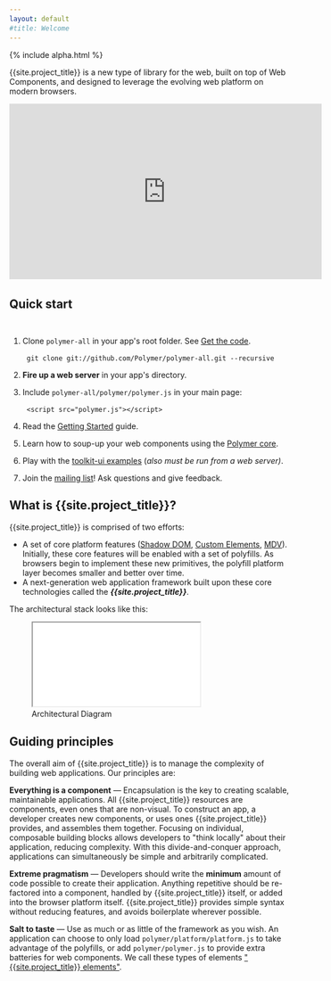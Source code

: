 ```yaml
---
layout: default
#title: Welcome
---
```


<style>
ol {
  float: left;
}
.codescreenshot {
  height: 250px;
  width: auto;
  border: none;
  display: none;
}
</style>

{% include alpha.html %}

<p class="lead">
{{site.project_title}} is a new type of library for the web, built on top of Web Components,
and designed to leverage the evolving web platform on modern browsers.
</p>

<p class="centered"><iframe width="560" height="315" src="http://www.youtube.com/embed/0g0oOOT86NY" frameborder="0" allowfullscreen></iframe></p>

## Quick start

1. Clone `polymer-all` in your app's root folder. See [Get the code](/getting-the-code.html).

        git clone git://github.com/Polymer/polymer-all.git --recursive

2. **Fire up a web server** in your app's directory.
3. Include `polymer-all/polymer/polymer.js` in your main page:

        <script src="polymer.js"></script>

4. Read the [Getting Started](/getting-started.html) guide.
5. Learn how to soup-up your web components using the [Polymer core](/polymer.html).
6. Play with the [toolkit-ui examples](https://github.com/Polymer/toolkit-ui) (*also must be run from a web server)*.
7. Join the [mailing list](/discuss.html)! Ask questions and give feedback.

<p style="float:left;margin-left:10px;">
  <img class="codescreenshot" src="images/instacod.png" alt="Custom element markup" title="Custom element markup">
</p>

<h2 style="clear:both;">What is {{site.project_title}}?</h2>

{{site.project_title}} is comprised of two efforts:

- A set of core platform features ([Shadow DOM](/platform/shadow-dom.html),
[Custom Elements](/platform/custom-elements.html), [MDV](/platform/mdv.html)).
Initially, these core features will be enabled with a set of polyfills. As browsers
begin to implement these new primitives, the polyfill platform layer becomes smaller and better over time.
- A next-generation web application framework built upon these core technologies called the **_{{site.project_title}}_**.

The architectural stack looks like this:

<figure id="architecture-diagram">
  <!-- <img src="/images/architecture-diagram.svg" alt="Architecture Diagram" titld="Architecture Diagram"> -->
  <iframe src="/images/architecture-diagram.svg?{{'now' | date: "%Y%m%d"}}"></iframe>
  <figcaption>Architectural Diagram</figcaption>
</figure>

## Guiding principles

The overall aim of {{site.project_title}} is to manage the complexity of building web applications. Our principles are:

**Everything is a component** — Encapsulation is the key to creating scalable, maintainable applications. All {{site.project_title}} resources are components, even ones that are non-visual. To construct an app, a developer creates new components, or uses ones {{site.project_title}} provides, and assembles them together. Focusing on individual, composable building blocks allows developers to "think locally" about their application, reducing complexity. With this divide-and-conquer approach, applications can simultaneously be simple and arbitrarily complicated.

**Extreme pragmatism** — Developers should write the **minimum** amount of code possible to create their application. Anything repetitive should be re-factored into a component, handled by {{site.project_title}} itself, or added into the browser platform itself. {{site.project_title}} provides simple syntax without reducing features, and avoids boilerplate wherever possible.

**Salt to taste** —  Use as much or as little of the framework as you wish. An application can choose to only load `polymer/platform/platform.js` to take advantage of the polyfills, or add `polymer/polymer.js` to
provide extra batteries for web components. We call these types of
elements ["{{site.project_title}} elements"](/polymer.html).


